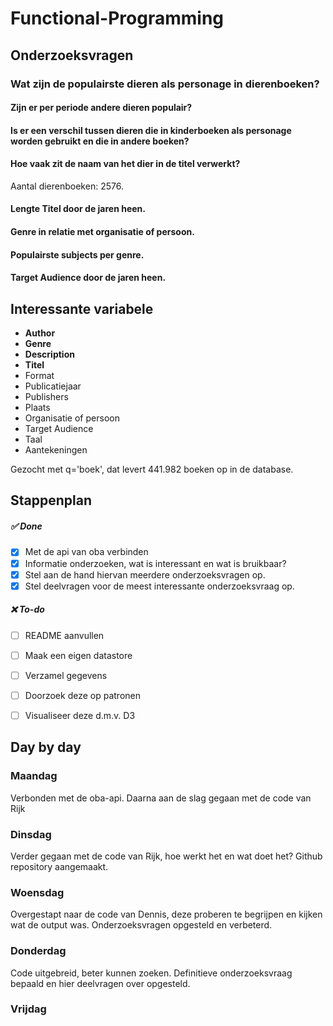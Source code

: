 # Functional-Programming

## Onderzoeksvragen

### Wat zijn de populairste dieren als personage in dierenboeken?
#### Zijn er per periode andere dieren populair?
#### Is er een verschil tussen dieren die in kinderboeken als personage worden gebruikt en die in andere boeken?
#### Hoe vaak zit de naam van het dier in de titel verwerkt?
Aantal dierenboeken: 2576.

#### Lengte Titel door de jaren heen.

#### Genre in relatie met organisatie of persoon.

#### Populairste subjects per genre.

#### Target Audience door de jaren heen. 
 

## Interessante variabele

* **Author**
* **Genre**
* **Description**
* **Titel**
* Format
* Publicatiejaar
* Publishers
* Plaats 
* Organisatie of persoon
* Target Audience 
* Taal
* Aantekeningen


Gezocht met q='boek', dat levert 441.982 boeken op in de database.


## Stappenplan

##### ✅ Done

- [x] Met de api van oba verbinden 
- [x] Informatie onderzoeken, wat is interessant en wat is bruikbaar? 
- [x] Stel aan de hand hiervan meerdere onderzoeksvragen op.
- [x] Stel deelvragen voor de meest interessante onderzoeksvraag op.

##### ❌ To-do 
- [ ] README aanvullen
- [ ] Maak een eigen datastore
- [ ] Verzamel gegevens
- [ ] Doorzoek deze op patronen
- [ ] Visualiseer deze d.m.v. D3


## Day by day

### Maandag
Verbonden met de oba-api. Daarna aan de slag gegaan met de code van Rijk

### Dinsdag
Verder gegaan met de code van Rijk, hoe werkt het en wat doet het?
Github repository aangemaakt. 

### Woensdag
Overgestapt naar de code van Dennis, deze proberen te begrijpen en kijken wat de output was.
Onderzoeksvragen opgesteld en verbeterd.

### Donderdag
Code uitgebreid, beter kunnen zoeken. Definitieve onderzoeksvraag bepaald en hier deelvragen over opgesteld.

### Vrijdag